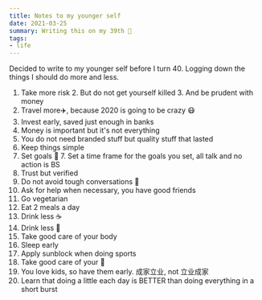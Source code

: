 ```yaml
---
title: Notes to my younger self
date: 2021-03-25
summary: Writing this on my 39th 🥳 
tags: 
- life
---  
```


Decided to write to my younger self before I turn 40. Logging down the things I should do more and less. 

1. Take more risk 
	2. But do not get yourself killed 
	3. And be prudent with money
4. Travel more✈️, because 2020 is going to be crazy 😷
4. Invest early, saved just enough in banks 
5. Money is important but it's not everything 
5. You do not need branded stuff but quality stuff that lasted  
6. Keep things simple
7. Set goals 🥅
	7. Set a time frame for the goals you set, all talk and no action is BS
7. Trust but verified 
7. Do not avoid tough conversations 💪
8. Ask for help when necessary, you have good friends 
5. Go vegetarian 
6. Eat 2 meals a day 
6. Drink less ☕️ 
7. Drink less 🍺 
7. Take good care of your body 
8. Sleep early 
8. Apply sunblock when doing sports 
9. Take good care of your 👀 
10. You love kids, so have them early. 成家立业, not 立业成家
11. Learn that doing a little each day is BETTER than doing everything in a short burst
